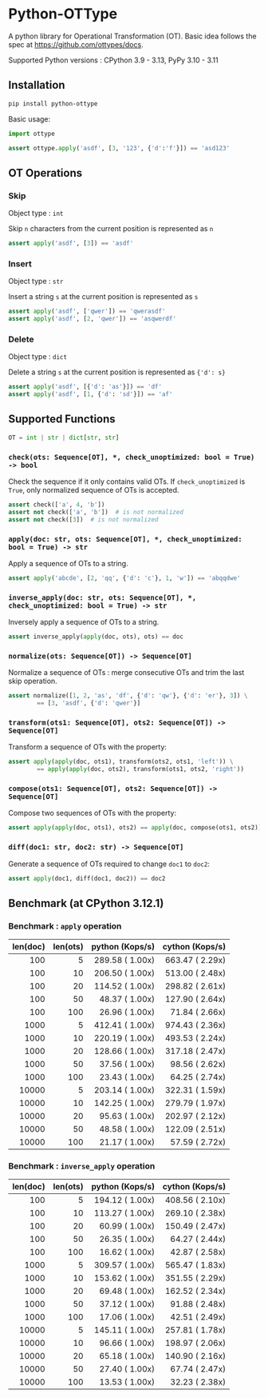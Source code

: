 # Python-OTType

A python library for Operational Transformation (OT). Basic idea follows the spec at https://github.com/ottypes/docs.

Supported Python versions : CPython 3.9 - 3.13, PyPy 3.10 - 3.11


## Installation

```sh
pip install python-ottype
```

Basic usage:

```python
import ottype

assert ottype.apply('asdf', [3, '123', {'d':'f'}]) == 'asd123'
```


## OT Operations

### Skip

Object type : `int`

Skip `n` characters from the current position is represented as `n`

```python
assert apply('asdf', [3]) == 'asdf'
```

### Insert

Object type : `str`

Insert a string `s` at the current position is represented as `s`

```python
assert apply('asdf', ['qwer']) == 'qwerasdf'
assert apply('asdf', [2, 'qwer']) == 'asqwerdf'
```

### Delete

Object type : `dict`

Delete a string `s` at the current position is represented as `{'d': s}`

```python
assert apply('asdf', [{'d': 'as'}]) == 'df'
assert apply('asdf', [1, {'d': 'sd'}]) == 'af'
```


## Supported Functions

```python
OT = int | str | dict[str, str]
```

### `check(ots: Sequence[OT], *, check_unoptimized: bool = True) -> bool`

Check the sequence if it only contains valid OTs. If `check_unoptimized` is `True`, only normalized sequence of OTs is accepted.

```python
assert check(['a', 4, 'b'])
assert not check(['a', 'b'])  # is not normalized
assert not check([3])  # is not normalized
```

### `apply(doc: str, ots: Sequence[OT], *, check_unoptimized: bool = True) -> str`

Apply a sequence of OTs to a string.

```python
assert apply('abcde', [2, 'qq', {'d': 'c'}, 1, 'w']) == 'abqqdwe'
```

### `inverse_apply(doc: str, ots: Sequence[OT], *, check_unoptimized: bool = True) -> str`

Inversely apply a sequence of OTs to a string.

```python
assert inverse_apply(apply(doc, ots), ots) == doc
```

### `normalize(ots: Sequence[OT]) -> Sequence[OT]`

Normalize a sequence of OTs : merge consecutive OTs and trim the last skip operation.

```python
assert normalize([1, 2, 'as', 'df', {'d': 'qw'}, {'d': 'er'}, 3]) \
        == [3, 'asdf', {'d': 'qwer'}]
```


### `transform(ots1: Sequence[OT], ots2: Sequence[OT]) -> Sequence[OT]`

Transform a sequence of OTs with the property:

```python
assert apply(apply(doc, ots1), transform(ots2, ots1, 'left')) \
        == apply(apply(doc, ots2), transform(ots1, ots2, 'right'))
```

### `compose(ots1: Sequence[OT], ots2: Sequence[OT]) -> Sequence[OT]`

Compose two sequences of OTs with the property:

```python
assert apply(apply(doc, ots1), ots2) == apply(doc, compose(ots1, ots2))
```

### `diff(doc1: str, doc2: str) -> Sequence[OT]`

Generate a sequence of OTs required to change `doc1` to `doc2`:

```python
assert apply(doc1, diff(doc1, doc2)) == doc2
```


## Benchmark (at CPython 3.12.1)

### Benchmark : `apply` operation

| len(doc) | len(ots) | python (Kops/s) | cython (Kops/s) |
|---:|---:|---:|---:|
|   100 |   5 |  289.58 ( 1.00x) |  663.47 ( 2.29x) |
|   100 |  10 |  206.50 ( 1.00x) |  513.00 ( 2.48x) |
|   100 |  20 |  114.52 ( 1.00x) |  298.82 ( 2.61x) |
|   100 |  50 |   48.37 ( 1.00x) |  127.90 ( 2.64x) |
|   100 | 100 |   26.96 ( 1.00x) |   71.84 ( 2.66x) |
|  1000 |   5 |  412.41 ( 1.00x) |  974.43 ( 2.36x) |
|  1000 |  10 |  220.19 ( 1.00x) |  493.53 ( 2.24x) |
|  1000 |  20 |  128.66 ( 1.00x) |  317.18 ( 2.47x) |
|  1000 |  50 |   37.56 ( 1.00x) |   98.56 ( 2.62x) |
|  1000 | 100 |   23.43 ( 1.00x) |   64.25 ( 2.74x) |
| 10000 |   5 |  203.14 ( 1.00x) |  322.31 ( 1.59x) |
| 10000 |  10 |  142.25 ( 1.00x) |  279.79 ( 1.97x) |
| 10000 |  20 |   95.63 ( 1.00x) |  202.97 ( 2.12x) |
| 10000 |  50 |   48.58 ( 1.00x) |  122.09 ( 2.51x) |
| 10000 | 100 |   21.17 ( 1.00x) |   57.59 ( 2.72x) |

### Benchmark : `inverse_apply` operation

| len(doc) | len(ots) | python (Kops/s) | cython (Kops/s) |
|---:|---:|---:|---:|
|   100 |   5 |  194.12 ( 1.00x) |  408.56 ( 2.10x) |
|   100 |  10 |  113.27 ( 1.00x) |  269.10 ( 2.38x) |
|   100 |  20 |   60.99 ( 1.00x) |  150.49 ( 2.47x) |
|   100 |  50 |   26.35 ( 1.00x) |   64.27 ( 2.44x) |
|   100 | 100 |   16.62 ( 1.00x) |   42.87 ( 2.58x) |
|  1000 |   5 |  309.57 ( 1.00x) |  565.47 ( 1.83x) |
|  1000 |  10 |  153.62 ( 1.00x) |  351.55 ( 2.29x) |
|  1000 |  20 |   69.48 ( 1.00x) |  162.52 ( 2.34x) |
|  1000 |  50 |   37.12 ( 1.00x) |   91.88 ( 2.48x) |
|  1000 | 100 |   17.06 ( 1.00x) |   42.51 ( 2.49x) |
| 10000 |   5 |  145.11 ( 1.00x) |  257.81 ( 1.78x) |
| 10000 |  10 |   96.66 ( 1.00x) |  198.97 ( 2.06x) |
| 10000 |  20 |   65.18 ( 1.00x) |  140.90 ( 2.16x) |
| 10000 |  50 |   27.40 ( 1.00x) |   67.74 ( 2.47x) |
| 10000 | 100 |   13.53 ( 1.00x) |   32.23 ( 2.38x) |
